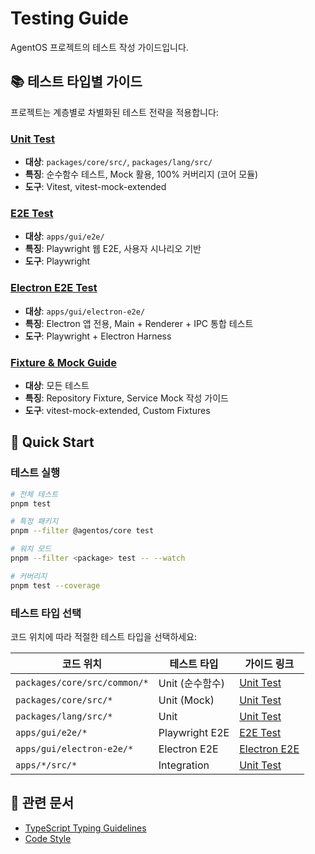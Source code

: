# Testing Guide

AgentOS 프로젝트의 테스트 작성 가이드입니다.

## 📚 테스트 타입별 가이드

프로젝트는 계층별로 차별화된 테스트 전략을 적용합니다:

### [Unit Test](./unit-test.md)
- **대상**: `packages/core/src/`, `packages/lang/src/`
- **특징**: 순수함수 테스트, Mock 활용, 100% 커버리지 (코어 모듈)
- **도구**: Vitest, vitest-mock-extended

### [E2E Test](./e2e-test.md)
- **대상**: `apps/gui/e2e/`
- **특징**: Playwright 웹 E2E, 사용자 시나리오 기반
- **도구**: Playwright

### [Electron E2E Test](./electron-e2e-test.md)
- **대상**: `apps/gui/electron-e2e/`
- **특징**: Electron 앱 전용, Main + Renderer + IPC 통합 테스트
- **도구**: Playwright + Electron Harness

### [Fixture & Mock Guide](./fixture-mock.md)
- **대상**: 모든 테스트
- **특징**: Repository Fixture, Service Mock 작성 가이드
- **도구**: vitest-mock-extended, Custom Fixtures

## 🚀 Quick Start

### 테스트 실행

```bash
# 전체 테스트
pnpm test

# 특정 패키지
pnpm --filter @agentos/core test

# 워치 모드
pnpm --filter <package> test -- --watch

# 커버리지
pnpm test --coverage
```

### 테스트 타입 선택

코드 위치에 따라 적절한 테스트 타입을 선택하세요:

| 코드 위치 | 테스트 타입 | 가이드 링크 |
|----------|------------|-----------|
| `packages/core/src/common/*` | Unit (순수함수) | [Unit Test](./unit-test.md) |
| `packages/core/src/*` | Unit (Mock) | [Unit Test](./unit-test.md) |
| `packages/lang/src/*` | Unit | [Unit Test](./unit-test.md) |
| `apps/gui/e2e/*` | Playwright E2E | [E2E Test](./e2e-test.md) |
| `apps/gui/electron-e2e/*` | Electron E2E | [Electron E2E](./electron-e2e-test.md) |
| `apps/*/src/*` | Integration | [Unit Test](./unit-test.md) |

## 📖 관련 문서

- [TypeScript Typing Guidelines](../typescript-typing-guidelines.md)
- [Code Style](../code-style.md)
